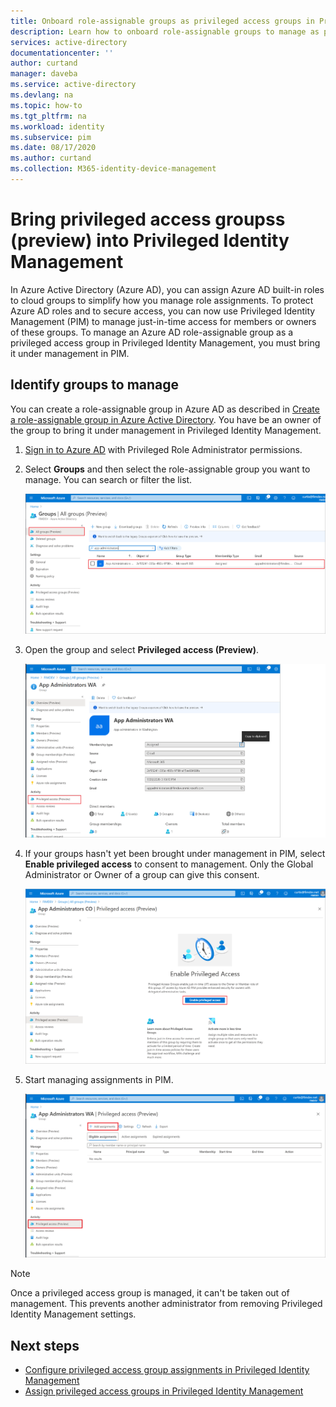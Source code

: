 ```yaml
---
title: Onboard role-assignable groups as privileged access groups in Privileged Identity Management - Azure AD | Microsoft Docs
description: Learn how to onboard role-assignable groups to manage as privileged access groups in Privileged Identity Management (PIM).
services: active-directory
documentationcenter: ''
author: curtand
manager: daveba
ms.service: active-directory
ms.devlang: na
ms.topic: how-to
ms.tgt_pltfrm: na
ms.workload: identity
ms.subservice: pim
ms.date: 08/17/2020
ms.author: curtand
ms.collection: M365-identity-device-management
---
```


# Bring privileged access groupss (preview) into Privileged Identity Management

In Azure Active Directory (Azure AD), you can assign Azure AD built-in roles to cloud groups to simplify how you manage role assignments. To protect Azure AD roles and to secure access, you can now use Privileged Identity Management (PIM) to manage just-in-time access for members or owners of these groups. To manage an Azure AD role-assignable group as a privileged access group in Privileged Identity Management, you must bring it under management in PIM.

## Identify groups to manage

You can create a role-assignable group in Azure AD as described in [Create a role-assignable group in Azure Active Directory](../users-groups-roles/roles-groups-create-eligible.md). You have be an owner of the group to bring it under management in Privileged Identity Management.

1. [Sign in to Azure AD](https://aad.portal.azure.com) with Privileged Role Administrator permissions.
1. Select **Groups** and then select the role-assignable group you want to manage. You can search or filter the list.

    ![find a role-assignable group to manage in PIM](./media/groups-discover-groups/groups-list-in-azure-ad.png)

1. Open the group and select **Privileged access (Preview)**.

    ![Open the Privileged Identity Management experience](./media/groups-discover-groups/groups-discover-groups.png)

1. If your groups hasn't yet been brought under management in PIM, select **Enable privileged access** to consent to management. Only the Global Administrator or Owner of a group can give this consent.

    ![consent to manage the group in Privileged Identity Management if required](./media/groups-discover-groups/consent-page.png)

1. Start managing assignments in PIM.

    ![Manage assignments in Privileged Identity Management](./media/groups-discover-groups/groups-bring-under-management.png)

> [!NOTE]
> Once a privileged access group is managed, it can't be taken out of management. This prevents another administrator from removing Privileged Identity Management settings.

## Next steps

- [Configure privileged access group assignments in Privileged Identity Management](pim-resource-roles-configure-role-settings.md)
- [Assign privileged access groups in Privileged Identity Management](pim-resource-roles-assign-roles.md)
